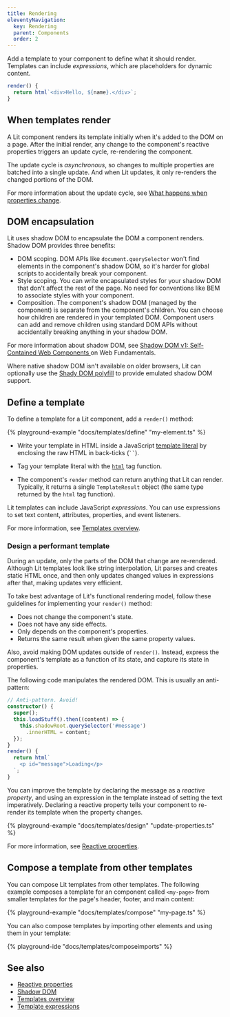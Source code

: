```yaml
---
title: Rendering
eleventyNavigation:
  key: Rendering
  parent: Components
  order: 2
---
```


Add a template to your component to define what it should render. Templates can include _expressions_, which are placeholders for dynamic content.

```ts
render() {
  return html`<div>Hello, ${name}.</div>`;
}
```

## When templates render

A Lit component renders its template initially when it's added to the DOM on a page. After the initial render, any change to the component's reactive properties triggers an update cycle, re-rendering the component.

The update cycle is _asynchronous_, so changes to multiple properties are batched into a single update. And when Lit updates, it only re-renders the changed portions of the DOM.

For more information about the update cycle, see [What happens when properties change](/guide/components/properties/#update-cycle).

## DOM encapsulation

Lit uses shadow DOM to encapsulate the DOM a component renders. Shadow DOM provides three benefits:

* DOM scoping. DOM APIs like `document.querySelector` won't find elements in the
  component's shadow DOM, so it's harder for global scripts to accidentally break your component.
* Style scoping. You can write encapsulated styles for your shadow DOM that don't
  affect the rest of the  page. No need for conventions like BEM to associate styles with your component.
* Composition. The component's shadow DOM (managed by the component) is separate from the component's children. You can choose how children are rendered in your templated DOM. Component users can add and remove children using standard DOM APIs without accidentally breaking anything in your shadow DOM.

For more information about shadow DOM, see [Shadow DOM v1: Self-Contained Web Components
](https://developers.google.com/web/fundamentals/web-components/shadowdom) on Web Fundamentals.

<div class="alert alert-info">

Where native shadow DOM isn't available on older browsers, Lit can optionally use the [Shady DOM polyfill](https://github.com/webcomponents/polyfills/tree/master/packages/shadydom) to provide emulated shadow DOM support.

</div>

## Define a template

To define a template for a Lit component, add a `render()` method:

{% playground-example "docs/templates/define" "my-element.ts" %}

*   Write your template in HTML inside a JavaScript [template literal](https://developer.mozilla.org/en-US/docs/Web/JavaScript/Reference/Template_literals) by enclosing the raw HTML in back-ticks (<code>``</code>).

*   Tag your template literal with the [`html`](TODO_HREF) tag function.

*   The component's `render` method can return anything that Lit can render. Typically, it returns a single `TemplateResult` object (the same type returned by the `html` tag function).

Lit templates can include JavaScript _expressions_. You can use expressions to set text content, attributes, properties, and event listeners.

For more information, see [Templates overview](/guide/templates/overview).

### Design a performant template

During an update, only the parts of the DOM that change are re-rendered. Although Lit templates look like string interpolation, Lit parses and creates static HTML once, and then only updates changed values in expressions after that, making updates very efficient.

To take best advantage of Lit's functional rendering model, follow these guidelines for implementing your `render()` method:

* Does not change the component's state.
* Does not have any side effects.
* Only depends on the component's properties.
* Returns the same result when given the same property values.

Also, avoid making DOM updates outside of `render()`. Instead, express the component's template as a function of its state, and capture its state in properties.

The following code manipulates the rendered DOM. This is usually an anti-pattern:

```ts
// Anti-pattern. Avoid!
constructor() {
  super();
  this.loadStuff().then((content) => {
    this.shadowRoot.querySelector('#message')
      .innerHTML = content;
  });
}
render() {
  return html`
    <p id="message">Loading</p>
  `;
}
```

You can improve the template by declaring the message as a _reactive property_, and using an expression in the template instead of setting the text imperatively. Declaring a reactive property tells your component to re-render its template when the property changes.

{% playground-example "docs/templates/design" "update-properties.ts" %}

For more information, see [Reactive properties](/guide/components/properties/).

## Compose a template from other templates

You can compose Lit templates from other templates. The following example composes a template for an component called `<my-page>` from smaller templates for the page's header, footer, and main content:

{% playground-example "docs/templates/compose" "my-page.ts" %}

You can also compose templates by importing other elements and using them in your template:

{% playground-ide "docs/templates/composeimports" %}


## See also

* [Reactive properties](/guide/components/properties/)
* [Shadow DOM](/guide/components/shadow-dom/)
* [Templates overview](/guide/templates/overview/)
* [Template expressions](/guide/templates/overview/)



